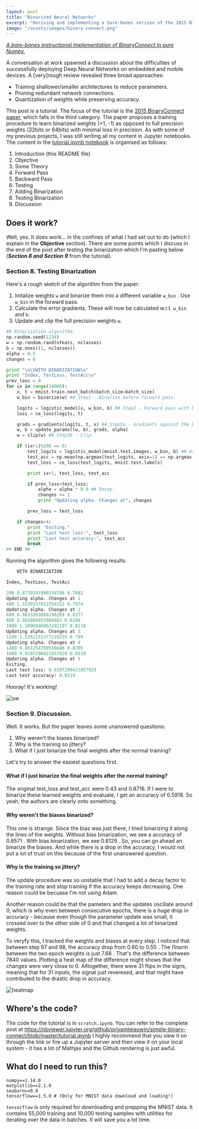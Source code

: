 ```yaml
---
layout: post
title: "Binarized Neural Networks"
excerpt: "Deriving and implementing a bare-bones version of the 2015 NIPS BinaryConnect paper in pure Numpy."
image: "/assets/images/binary-connect.png"
---
```


*[A bare-bones instructional implementation of BinaryConnect in pure Numpy.](https://nbviewer.jupyter.org/github/priyamtejaswin/simple-binary-connect/blob/master/tutorial.ipynb)*

A conversation at work spawned a discussion about the difficulties of successfully deploying Deep Neural Networks on embedded and mobile devices. A [very]rough review revealed three broad approaches:
- Training shallower/smaller architectures to reduce parameters.
- Pruning redundant network connections.
- Quantization of weights while preserving accuracy.

This post is a tutorial. The focus of the tutorial is the [2015 BinaryConnect paper](https://arxiv.org/pdf/1511.00363), which falls in the third category. The paper proposes a training procedure to learn binarized weights (+1, -1) as opposed to full precision weights (32bits or 64bits) with minimal loss in precision.
As with some of my previous projects, I was still writing all my content in Jupyter notebooks. The content in the [tutorial.ipynb notebook](https://nbviewer.jupyter.org/github/priyamtejaswin/simple-binary-connect/blob/master/tutorial.ipynb) is organised as follows:

1. Introduction (this README file)
2. Objective
3. Some Theory
4. Forward Pass
5. Backward Pass
6. Testing
7. Adding Binarization
8. Testing Binarization
9. Discussion

## Does it work?

Well, yes. It does work... in the confines of what I had set out to do (which I explain in the **Objective** section). There are some points which I discuss in the end of the post after testing the binarization which I'm pasting below (***Section 8 and Section 9*** from the tutorial).

### Section 8. Testing Binarization

Here's a rough sketch of the algorithm from the paper:

1. Initalize weights `w` and  binarize them into a different variable `w_bin` . Use `w_bin` in the forward pass.
2. Calculate the error gradients. These will now be calculated w.r.t. `w_bin` and `b`.
3. Update and clip the full precision weights `w`.

```python
## Binarization algorithm.
np.random.seed(1234)
w = np.random.rand(nfeats, nclasses)
b = np.ones((1, nclasses))
alpha = 0.5
changes = 0

print "\n\tWITH BINARIZATION\n"
print "Index, TestLoss, TestAcc\n"
prev_loss = 0
for ix in range(10000):
    x, t = mnist.train.next_batch(batch_size=batch_size)
    w_bin = binarize(w) ## Step1 - Binarize before forward pass.

    logits = logistic_model(x, w_bin, b) ## Step2 - Forward pass with binarized weights.
    loss = ce_loss(logits, t)

    grads = gradients(logits, t, x) ## Step3a - Gradients against the binarized weights.
    w, b = update_params((w, b), grads, alpha)
    w = clip(w) ## Step3b - Clip.

    if (ix+1)%200 == 0:
        test_logits = logistic_model(mnist.test.images, w_bin, b) ## Use binarized weights.
        test_acc = np.mean(np.argmax(test_logits, axis=1) == np.argmax(mnist.test.labels, axis=1))
        test_loss = ce_loss(test_logits, mnist.test.labels)

        print ix+1, test_loss, test_acc

        if prev_loss<test_loss:
            alpha = alpha * 0.9 ## Decay.
            changes += 1
            print "Updating alpha. Changes at", changes

        prev_loss = test_loss

    if changes>4:
        print "Exiting."
        print "Last test loss:", test_loss
        print "Last test accuracy:", test_acc
        break
## END ##
```

Running the algorithm gives the following results:

```python
	WITH BINARIZATION

Index, TestLoss, TestAcc

200 0.8735591990334786 0.7882
Updating alpha. Changes at 1
400 1.3220157012354152 0.7674
Updating alpha. Changes at 2
600 0.9633363888298269 0.8377
800 0.903804915904683 0.8288
1000 1.2096846063292197 0.8118
Updating alpha. Changes at 3
1200 1.5352151377310235 0.799
Updating alpha. Changes at 4
1400 0.861254799516688 0.8705
1600 0.9397290421057929 0.8519
Updating alpha. Changes at 5
Exiting.
Last test loss: 0.9397290421057929
Last test accuracy: 0.8519
```

Hooray! It's working!

![sw](https://i.imgur.com/kRFPzKE.gif)

### Section 9. Discussion.

Well. It works. But the paper leaves some unanswered questions:

1. Why weren't the biases binarized?
2. Why is the training so jittery?
3. What if I just binarize the final weights after the normal training?

Let's try to answer the easiest questions first.

#### What if I just binarize the final weights after the normal training?

The original test_loss and test_acc were 0.43 and 0.8716. If I were to binarize these learned weights and evaluate, I get an accuracy of 0.5918. So yeah, the authors are clearly onto something.



#### Why weren't the biases binarized?

This one is strange. Since the bias was just there, I tried binarizing it along the lines of the weights. Without bias binarization, we see a accuracy of 0.8571 . With bias binarization, we see 0.8129 . So, you can go ahead an binarize the biases. And while there is a drop in the accuracy, I would not put a lot of trust on this because of the first unanswered question.



#### Why is the training so jittery?

The update procedure was so unstable that I had to add a decay factor to the training rate and stop training if the accuracy keeps decreasing.  One reason could be becuase I'm not using Adam.

Another reason could be that the pameters and the updates oscillate around 0, which is why even between consecutive epochs, there is a huge drop in accuracy - because even though the parameter update was small, it crossed over to the other side of 0 and that changed a lot of binarized weights.

To veryfy this, I tracked the weights and biases at every step. I noticed that between step 97 and 98, the accuracy drop from 0.60 to 0.55 . The l1norm between the two epoch weights is just 7.68 . That's the difference between 7840 values. Plotting a heat map of the difference might shows that the changes were very close to 0. Alltogether, there were 31 flips in the signs, meaning that for 31 inputs, the signal just reveresed, and that might have contributed to the drastic drop in accuracy.

![heatmap](media/diff_heatmap.png)


## Where's the code?

The code for the tutorial is in `scratch.ipynb`. You can refer to the complete post at https://nbviewer.jupyter.org/github/priyamtejaswin/simple-binary-connect/blob/master/tutorial.ipynb    I highly recommend that you view it on through the link or fire up a Jupyter server and then view it on your local system - it has a lot of Mathjax and the Github rendering is just awful.

## What do I need to run this?

```
numpy==1.14.0
matplotlib==2.1.0
seaborn==0.8
tensorflow==1.5.0 # (Only for MNIST data download and loading!)
```
`tensorflow` is only required for downloading and prepping the MNIST data. It contains 55,000 training and 10,000 testing samples with utilities for iterating over the data in batches. It will save you a lot time.
